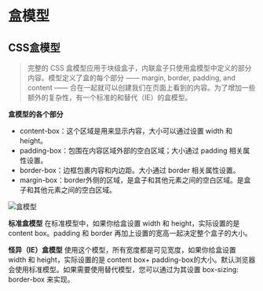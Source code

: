 # 盒模型

## CSS盒模型
> 完整的 CSS 盒模型应用于块级盒子，内联盒子只使用盒模型中定义的部分内容。模型定义了盒的每个部分 —— margin, border, padding, and content —— 合在一起就可以创建我们在页面上看到的内容。为了增加一些额外的复杂性，有一个标准的和替代（IE）的盒模型。

**盒模型的各个部分**
- content-box：这个区域是用来显示内容，大小可以通过设置 width 和 height。
- padding-box：包围在内容区域外部的空白区域；大小通过 padding 相关属性设置。
- border-box：边框包裹内容和内边距。大小通过 border 相关属性设置。
- margin-box：border外侧的区域，是盒子和其他元素之间的空白区域。是盒子和其他元素之间的空白区域。

![盒模型](https://cdn.jsdelivr.net/gh/wangyi1217678365/yi-image-host/box-model.png)

**标准盒模型**
在标准模型中，如果你给盒设置 width 和 height，实际设置的是 content box。padding 和 border 再加上设置的宽高一起决定整个盒子的大小。

**怪异（IE）盒模型**
使用这个模型，所有宽度都是可见宽度，如果你给盒设置 width 和 height，实际设置的是 content box+ padding-box的大小。默认浏览器会使用标准模型。如果需要使用替代模型，您可以通过为其设置 box-sizing: border-box 来实现。
